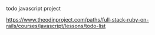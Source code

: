 todo javascript project

https://www.theodinproject.com/paths/full-stack-ruby-on-rails/courses/javascript/lessons/todo-list